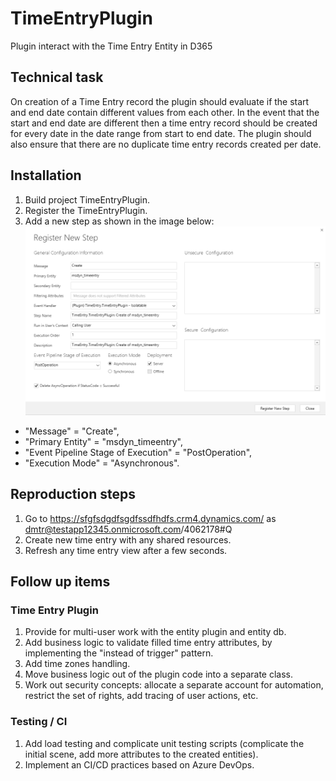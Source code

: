 # TimeEntryPlugin
Plugin interact with the Time Entry Entity in D365

## Technical task
On creation of a Time Entry record the plugin should evaluate if the start and end date contain different values from each other. In the event that the start and end date are different then a time entry record should be created for every date in the date range from start to end date. The plugin should also ensure that there are no duplicate time entry records created per date. 

## Installation
1. Build project TimeEntryPlugin.
1. Register the TimeEntryPlugin.
1. Add a new step as shown in the image below:
![](/images/registernewstepdialog.png) 

 * "Message" = "Create",
 * "Primary Entity" = "msdyn_timeentry",
 * "Event Pipeline Stage of Execution" = "PostOperation",
 * "Execution Mode" = "Asynchronous".
 
## Reproduction steps
1. Go to https://sfgfsdgdfsgdfssdfhdfs.crm4.dynamics.com/ as dmtr@testapp12345.onmicrosoft.com/4062178#Q
1. Create new time entry with any shared resources.
1. Refresh any time entry view after a few seconds.

## Follow up items
### Time Entry Plugin
1. Provide for multi-user work with the entity plugin and entity db.
1. Add business logic to validate filled time entry attributes, by implementing the "instead of trigger" pattern.
1. Add time zones handling.
1. Move business logic out of the plugin code into a separate class.
1. Work out security concepts: allocate a separate account for automation, restrict the set of rights, add tracing of user actions, etc.
### Testing / CI
1. Add load testing and complicate unit testing scripts (complicate the initial scene, add more attributes to the created entities).
1. Implement an CI/CD practices based on Azure DevOps.
